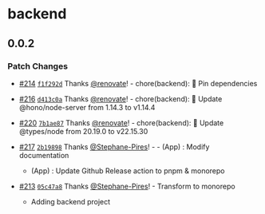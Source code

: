 # backend

## 0.0.2

### Patch Changes

- [#214](https://github.com/Stephane-Pires/caravel/pull/214) [`f1f292d`](https://github.com/Stephane-Pires/caravel/commit/f1f292d845aee25de3ad7aa20dc809626641f755) Thanks [@renovate](https://github.com/apps/renovate)! - chore(backend): 🧹 Pin dependencies

- [#216](https://github.com/Stephane-Pires/caravel/pull/216) [`d413c0a`](https://github.com/Stephane-Pires/caravel/commit/d413c0aea8fe5942b3dc773ca1aef25fef1800e7) Thanks [@renovate](https://github.com/apps/renovate)! - chore(backend): 🧹 Update @hono/node-server from 1.14.3 to v1.14.4

- [#220](https://github.com/Stephane-Pires/caravel/pull/220) [`7b1ae87`](https://github.com/Stephane-Pires/caravel/commit/7b1ae87237b5f20fbdb55c7f4b0b9a0e2713c35e) Thanks [@renovate](https://github.com/apps/renovate)! - chore(backend): 🧹 Update @types/node from 20.19.0 to v22.15.30

- [#217](https://github.com/Stephane-Pires/caravel/pull/217) [`2b19898`](https://github.com/Stephane-Pires/caravel/commit/2b19898efad6ecc4da5a2ee9d41e03f7fdb03c5d) Thanks [@Stephane-Pires](https://github.com/Stephane-Pires)! - - (App) : Modify documentation

  - (App) : Update Github Release action to pnpm & monorepo

- [#213](https://github.com/Stephane-Pires/caravel/pull/213) [`05c47a8`](https://github.com/Stephane-Pires/caravel/commit/05c47a8eb432f78ed940ff02266ebbde10c91ab5) Thanks [@Stephane-Pires](https://github.com/Stephane-Pires)! - Transform to monorepo

  - Adding backend project
